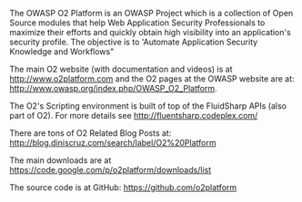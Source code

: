 The OWASP O2 Platform is an OWASP Project which is a collection of Open Source modules that help Web Application Security Professionals to maximize their efforts and quickly obtain high visibility into an application's security profile. The objective is to 'Automate Application Security Knowledge and Workflows"

The main O2 website (with documentation and videos) is at http://www.o2platform.com and the O2 pages at the OWASP website are at: http://www.owasp.org/index.php/OWASP_O2_Platform.

The O2's Scripting environment is built of top of the FluidSharp APIs (also part of O2). For more details see http://fluentsharp.codeplex.com/

There are tons of O2 Related Blog Posts at:  http://blog.diniscruz.com/search/label/O2%20Platform

The main downloads are at https://code.google.com/p/o2platform/downloads/list

The source code is at GitHub: https://github.com/o2platform